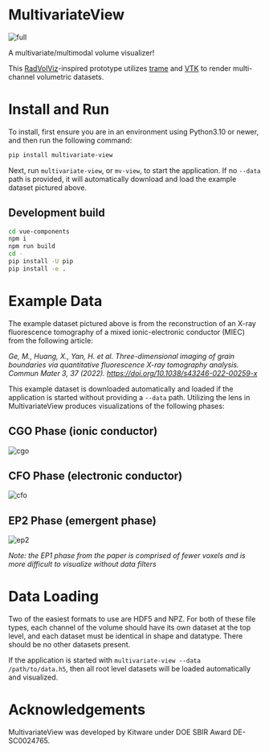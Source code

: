 # MultivariateView

![full](https://github.com/Kitware/multivariate-view/assets/9558430/3393742f-cb6f-4c1a-b67c-bf189f04f783)

A multivariate/multimodal volume visualizer!

This [RadVolViz](https://doi.org/10.1109/TVCG.2023.3263856)-inspired prototype utilizes [trame](https://kitware.github.io/trame/) and [VTK](https://vtk.org/) to render multi-channel volumetric datasets.

# Install and Run

To install, first ensure you are in an environment using Python3.10 or newer, and then run the following command:

```bash
pip install multivariate-view
```

Next, run `multivariate-view`, or `mv-view`, to start the application. If no `--data` path is provided, it will
automatically download and load the example dataset pictured above.

## Development build

```bash
cd vue-components
npm i
npm run build
cd -
pip install -U pip
pip install -e .
```

# Example Data
The example dataset pictured above is from the reconstruction of an X-ray fluorescence tomography of a mixed ionic-electronic conductor (MIEC) from the following article:

*Ge, M., Huang, X., Yan, H. et al. Three-dimensional imaging of grain boundaries via quantitative fluorescence X-ray tomography analysis. Commun Mater 3, 37 (2022). https://doi.org/10.1038/s43246-022-00259-x*

This example dataset is downloaded automatically and loaded if the application is started without providing a `--data` path. Utilizing the lens in MultivariateView produces visualizations of the following phases:

## CGO Phase (ionic conductor)
![cgo](https://github.com/Kitware/multivariate-view/assets/9558430/10632b37-e893-4a07-8468-da6fc6bfb513)

## CFO Phase (electronic conductor)
![cfo](https://github.com/Kitware/multivariate-view/assets/9558430/d7806e34-a13c-4608-8100-9c0df88d5b40)

## EP2 Phase (emergent phase)
![ep2](https://github.com/Kitware/multivariate-view/assets/9558430/bc48c45c-0ecd-4853-86c3-d82779c28e44)

*Note: the EP1 phase from the paper is comprised of fewer voxels and is more difficult to visualize without data filters*

# Data Loading

Two of the easiest formats to use are HDF5 and NPZ. For both of these file types, each channel of the volume should have its own dataset at the top level, and each dataset must be identical in shape and datatype. There should be no other datasets present.

If the application is started with `multivariate-view --data /path/to/data.h5`, then all root level datasets will be loaded automatically and visualized.

# Acknowledgements

MultivariateView was developed by Kitware under DOE SBIR Award DE-SC0024765.
